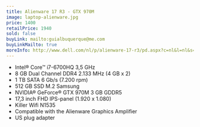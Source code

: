 ```yaml
---
title: Alienware 17 R3 - GTX 970M
image: laptop-alienware.jpg
price: 1400
retailPrice: 1940
sold: false
buyLink: mailto:guialbuquerque@me.com
buyLinkMailto: true
moreInfo: http://www.dell.com/nl/p/alienware-17-r3/pd.aspx?c=nl&l=nl&s=dhs
---
```


- Intel® Core™ i7-6700HQ 3,5 GHz
- 8 GB Dual Channel DDR4 2.133 MHz (4 GB x 2)
- 1 TB SATA 6 Gb/s (7.200 rpm)
- 512 GB SSD M.2 Samsung
- NVIDIA® GeForce® GTX 970M 3 GB GDDR5
- 17,3 inch FHD IPS-panel (1.920 x 1.080)
- Killer Wifi N1535
- Compatible with the Alienware Graphics Amplifier
- US plug adapter
